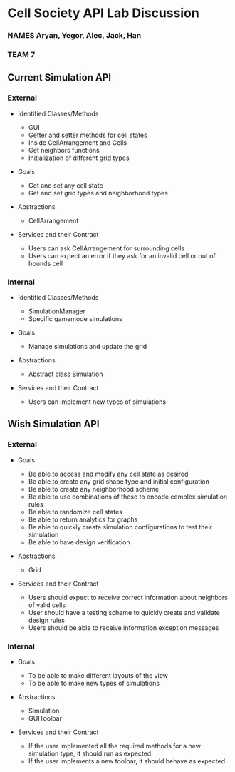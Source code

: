 # Cell Society API Lab Discussion
### NAMES Aryan, Yegor, Alec, Jack, Han
### TEAM 7


## Current Simulation API

### External
* Identified Classes/Methods
    * GUI
    * Getter and setter methods for cell states
    * Inside CellArrangement and Cells
    *  Get neighbors functions
    * Initialization of different grid types

* Goals
    * Get and set any cell state
    * Get and set grid types and neighborhood types

* Abstractions
    * CellArrangement
* Services and their Contract
    * Users can ask CellArrangement for surrounding cells
    * Users can expect an error if they ask for an invalid cell or out of bounds cell
### Internal

* Identified Classes/Methods

    * SimulationManager
    * Specific gamemode simulations

* Goals

    * Manage simulations and update the grid

* Abstractions

    * Abstract class Simulation

* Services and their Contract

    * Users can implement new types of simulations



## Wish Simulation API

### External

* Goals
    * Be able to access and modify any cell state as desired
    * Be able to create any grid shape type and initial configuration
    * Be able to create any neighborhood scheme
    * Be able to use combinations of these to encode complex simulation rules
    * Be able to randomize cell states
    * Be able to return analytics for graphs
    * Be able to quickly create simulation configurations to test their simulation
    * Be able to have design verification

* Abstractions
    * Grid
* Services and their Contract
    * Users should expect to receive correct information about neighbors of valid cells
    * User should have a testing scheme to quickly create and validate design rules
    * Users should be able to receive information exception messages
### Internal

* Goals
    * To be able to make different layouts of the view
    * To be able to make new types of simulations

* Abstractions
    * Simulation
    * GUIToolbar

* Services and their Contract
    * If the user implemented all the required methods for a new simulation type, it should run as expected
    * If the user implements a new toolbar, it should behave as expected